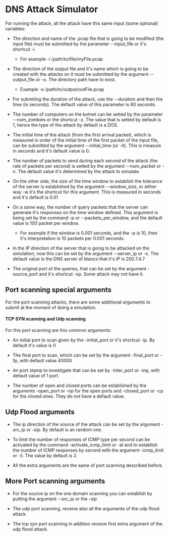 # DNS Attack Simulator
For running the attack, all the attack have this same input (some optional) variables:
+ The direction and name of the .pcap file that is going to be modified (the input file) must be submitted by the parameter --input_file or it's shortcut -i.
  - For example -i /path/to/file/myFile.pcap

+ The direction of the output file and it's name which is going to be created with the attacks on it must be submitted by the argument --output_file or -o. The directory path have to exist.
  - Example -o /path/to/output/outFile.pcap

+ For submiting the duration of the attack, use the --duration and then the time (in seconds). The default value of this parameter is 60 seconds.

+ The number of computers on the botnet can be setted by the parameter --num_zombies or the shortcut -z. The value that is setted by default is 1, hence the type of the attack by default is a DOS.

+ The initial time of the attack (from the first arrival packet), which is measured in order of the initial time of the first packet of the input file, can be submitted by the argument --initial_time (or -it). This is measure in seconds and it's default value is 0.

+ The number of packets to send during each second of the attack (the rate of packets per second) is setted by the argument --num_packet or -n. The default value it's determined by the attack to simulate.

+ On the other side, the size of the time window to establish the tolerance of the server is established by the argument --window_size, or either way -w it's the shortcut for this argument. This is measured in seconds and it's default is 0.01


+ On a same way, the number of query packets that the server can generate it's responses on the time window defined. This argument is being set by the command -p or --packets_per_window, and the default value is 100 packet per window.

  + For example if the window is 0.001 seconds, and the -p is 10, then it's interpretation is 10 packets per 0.001 seconds.


+  In the IP direction of the server that is going to be attacked on the simulation, now this can be set by the argument --server_ip or -s. The default value is the DNS server of blanco that it's IP is 200.7.4.7

+ The original port of the queries, that can be set by the argument -source_port and it's shortcut -sp. Some attack may not have it.

## Port scanning special arguments

For the port scanning attacks, there are some additional arguments to submit at the moment of doing a simulation.

#### TCP SYN scanning and Udp scanning
For this port scanning are this common arguments:
* An initial port to scan given by the -initial_port or it's shortcut -ip. By default it's value is 0
* The final port to scan, which can be set by the argument -final_port or -fp, with default value 40000
* An port stamp to investigate that can be set by -inter_port or -inp, with default value of 1 port.

* The number of open and closed ports can be established by the arguments -open_port or -op for the open ports and -closed_port or -cp for the closed ones. They do not have a default value.

## Udp Flood arguments

- The ip direction of the source of the attack can be set by the argument -src_ip or -sip. By default is an random one.

- To limit the number of responses of ICMP type per second can be activated by the command -activate_icmp_limit or -al and to establish the number of ICMP responses by second with the argument  -icmp_limit or -il. The value by default is 2.

- All the extra arguments are the same of port scanning described before.
## More Port scanning arguments
- For the source ip on the one domain scanning you can establish by putting the argument --src_ip or the -sip

- The udp port scanning, receive also all the arguments of the udp flood attack.

- The tcp syn port scanning in addition receive first extra argument of the udp flood attack.
